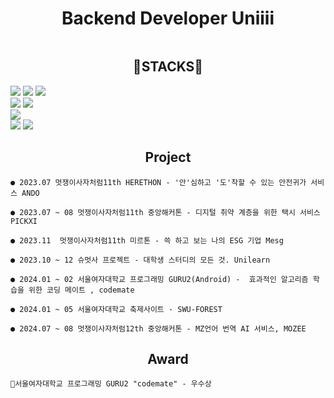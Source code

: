 <div align=center><h1>Backend Developer Uniiii</h1></div>
<div align=center> 
  
<div style="display: flex; justify-content: center; align-items: center;">
   
    
  </div>


</div>


<div align=center><h2>🔧STACKS🔧</h2></div>
  <img src="https://img.shields.io/badge/java-007396?style=for-the-badge&logo=java&logoColor=white"> 
  <img src="https://img.shields.io/badge/c++-00599C?style=for-the-badge&logo=c%2B%2B&logoColor=white">
  <img src="https://img.shields.io/badge/python-3776AB?style=for-the-badge&logo=python&logoColor=white"> 
  <br>
 <img src="https://img.shields.io/badge/Spring Boot-6DB33F?style=for-the-badge&logo=springboot&logoColor=white"> 
  <img src="https://img.shields.io/badge/django-092E20?style=for-the-badge&logo=django&logoColor=white">
  <br>
  <img src="https://img.shields.io/badge/kotlin-7F52FF?style=for-the-badge&logo=kotlin&logoColor=white">
  <br>
  <img src="https://img.shields.io/badge/github-181717?style=for-the-badge&logo=github&logoColor=white">
  <img src="https://img.shields.io/badge/git-F05032?style=for-the-badge&logo=git&logoColor=white">
  <br>
</div>


</div>

<div align=center><h2>Project</h2></div>

  
    ● 2023.07 멋쟁이사자처럼11th HERETHON - '안'심하고 '도'착할 수 있는 안전귀가 서비스 ANDO 
  
    ● 2023.07 ~ 08 멋쟁이사자처럼11th 중앙해커톤 - 디지털 취약 계층을 위한 택시 서비스 PICKXI
 
    ● 2023.11  멋쟁이사자처럼11th 미르톤 - 쓱 하고 보는 나의 ESG 기업 Mesg 
  
    ● 2023.10 ~ 12 슈멋사 프로젝트 - 대학생 스터디의 모든 것. Unilearn 
  
    ● 2024.01 ~ 02 서울여자대학교 프로그래밍 GURU2(Android) -  효과적인 알고리즘 학습을 위한 코딩 메이트 , codemate

    ● 2024.01 ~ 05 서울여자대학교 축제사이트 - SWU-FOREST
    
    ● 2024.07 ~ 08 멋쟁이사자처럼12th 중앙해커톤 - MZ언어 번역 AI 서비스, MOZEE

</div>



<div align=center><h2>Award</h2></div>

  
    🏅서울여자대학교 프로그래밍 GURU2 "codemate" - 우수상

</div>

<div align=center>



</div>
<!--
**fjqmqjrm/fjqmqjrm** is a ✨ _special_ ✨ repository because its `README.md` (this file) appears on your GitHub profile.

Here are some ideas to get you started:

- 🔭 I’m currently working on ...
- 🌱 I’m currently learning ...
- 👯 I’m looking to collaborate on ...
- 🤔 I’m looking for help with ...
- 💬 Ask me about ...
- 📫 How to reach me: ...
- 😄 Pronouns: ...
- ⚡ Fun fact: ...
-->
